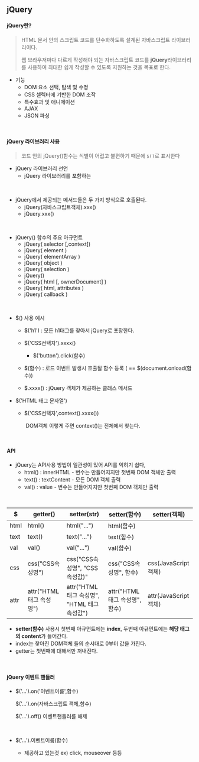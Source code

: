 ## jQuery

#### jQuery란?

>HTML 문서 안의 스크립트 코드를 단수화하도록 설계된 자바스크립트 라이브러리이다.
>
>웹 브라우저마다 다르게 작성해야 되는 자바스크립트 코드를 **jQuery**라이브러리를 사용하여 최대한 쉽게 작성할 수 있도록 지원하는 것을 목표로 한다.

* 기능
  * DOM 요소 선택, 탐색 및 수정
  * CSS 셀렉터에 기반한 DOM 조작
  * 특수효과 및 애니메이션
  * AJAX
  * JSON 파싱

<br>

#### jQuery 라이브러리 사용

>  코드 안의 jQuery()함수는 식별이 어렵고 불편하기 때문에 ```$()```로 표시한다

* jQuery 라이브러리 선언
  * jQuery 라이브러리를 포함하는 <script> 태그를 작성한다.
  * \<script src = "http://code.jquery.com/jquery-xxx.js">\</script>

<br>

* jQuery에서 제공되는 메서드들은 두 가지 방식으로 호출된다.
  * jQuery(자바스크립트객체).xxx()
  * jQuery.xxx()

<br>

* jQuery() 함수의 주요 아규먼트
  * jQuery( selector [,context])
  * jQuery( element )
  * jQuery( elementArray )
  * jQuery( object )
  * jQuery( selection )
  * jQuery()
  * jQuery( html [, ownerDocument] )
  * jQuery( html, attributes )
  * jQuery( callback )

<br>

* $() 사용 예시

  * $('h1') : 모든 h1태그를 찾아서 jQuery로 포장한다.

  * $('CSS선택자').xxxx()
    
    * $('button').click(함수)
  * $(함수) : 로드 이번트 발생시 호출될 함수 등록 ( == $(document.onload(함수))
  * $.xxxx() : jQuery 객체가 제공하는 클래스 메서드
* $('HTML 태그 문자열')
  
  * $('CSS선택자',context().xxxx())
  
    ​						DOM객체					이렇게 주면 context()는 전체에서 찾는다.

<br>

#### API

* jQuery는 API사용 방법이 일관성이 있어 API를 익히기 쉽다,
  * html() : innerHTML     - 변수는 만들어지지만 첫번째 DOM 객체만 출력
  * text() : textContent     - 모든 DOM 객체 출력
  * val() : value                  - 변수는 만들어지지만 첫번째 DOM 객체만 출력

<br>

| $    | getter()                | setter(str)                                 | setter(함수)                  | setter(객체)         |
| ---- | ----------------------- | ------------------------------------------- | ----------------------------- | -------------------- |
| html | html()                  | html("...")                                 | html(함수)                    |                      |
| text | text()                  | text("...")                                 | text(함수)                    |                      |
| val  | val()                   | val("...")                                  | val(함수)                     |                      |
| css  | css("CSS속성명")        | css("CSS속성명", "CSS 속성값)"              | css("CSS속성명", 함수)        | css(JavaScript객체)  |
| attr | attr("HTML태그 속성명") | attr("HTML태그 속성명", "HTML 태그 속성값") | attr("HTML태그 속성명", 함수) | attr(JavaScript객체) |

* **setter(함수)** 사용시 첫번째 아규먼트에는 **index**, 두번째 아규먼트에는 **해당 태그의 content**가 들어간다.
* index는 찾아진 DOM객체 들의 순서대로 0부터 값을 가진다.
* getter는 첫번째에 대해서만 꺼내진다.

<br>

#### jQuery 이벤트 핸들러

* $('...').on('이벤트이름',함수)

  $('...').on(자바스크립트 객체,함수)

  $('...').off() 이벤트핸들러를 해제

<br>

* $('...').이벤트이름(함수)

  * 제공하고 있는것 ex) click, mouseover 등등

